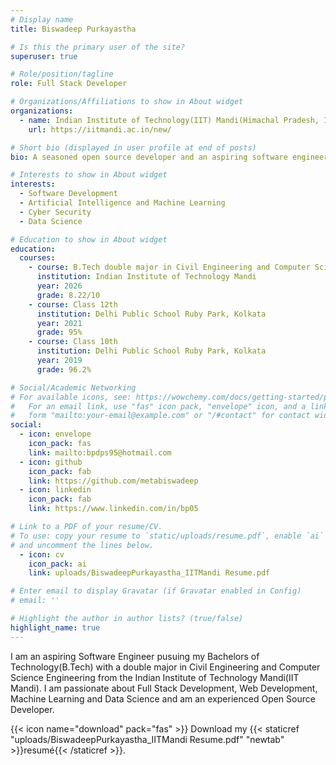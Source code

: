 ```yaml
---
# Display name
title: Biswadeep Purkayastha

# Is this the primary user of the site?
superuser: true

# Role/position/tagline
role: Full Stack Developer

# Organizations/Affiliations to show in About widget
organizations:
  - name: Indian Institute of Technology(IIT) Mandi(Himachal Pradesh, India)
    url: https://iitmandi.ac.in/new/

# Short bio (displayed in user profile at end of posts)
bio: A seasoned open source developer and an aspiring software engineer.

# Interests to show in About widget
interests:
  - Software Development
  - Artificial Intelligence and Machine Learning
  - Cyber Security
  - Data Science

# Education to show in About widget
education:
  courses:
    - course: B.Tech double major in Civil Engineering and Computer Science Engineering
      institution: Indian Institute of Technology Mandi
      year: 2026
      grade: 8.22/10
    - course: Class 12th
      institution: Delhi Public School Ruby Park, Kolkata
      year: 2021
      grade: 95%
    - course: Class 10th
      institution: Delhi Public School Ruby Park, Kolkata
      year: 2019
      grade: 96.2%

# Social/Academic Networking
# For available icons, see: https://wowchemy.com/docs/getting-started/page-builder/#icons
#   For an email link, use "fas" icon pack, "envelope" icon, and a link in the
#   form "mailto:your-email@example.com" or "/#contact" for contact widget.
social:
  - icon: envelope
    icon_pack: fas
    link: mailto:bpdps95@hotmail.com
  - icon: github
    icon_pack: fab
    link: https://github.com/metabiswadeep
  - icon: linkedin
    icon_pack: fab
    link: https://www.linkedin.com/in/bp05

# Link to a PDF of your resume/CV.
# To use: copy your resume to `static/uploads/resume.pdf`, enable `ai` icons in `params.toml`,
# and uncomment the lines below.
  - icon: cv
    icon_pack: ai
    link: uploads/BiswadeepPurkayastha_IITMandi Resume.pdf

# Enter email to display Gravatar (if Gravatar enabled in Config)
# email: ''

# Highlight the author in author lists? (true/false)
highlight_name: true
---
```


I am an aspiring Software Engineer pusuing my Bachelors of Technology(B.Tech) with a double major in Civil Engineering and Computer Science Engineering from the Indian Institute of Technology Mandi(IIT Mandi). I am passionate about Full Stack Development, Web Development, Machine Learning and Data Science and am an experienced Open Source Developer.


{{< icon name="download" pack="fas" >}} Download my {{< staticref "uploads/BiswadeepPurkayastha_IITMandi Resume.pdf" "newtab" >}}resumé{{< /staticref >}}.
